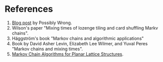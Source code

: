 # References

1. [Blog post](https://possiblywrong.wordpress.com/2018/02/23/coupling-from-the-past/) by Possibly Wrong.
2. Wilson's paper "Mixing times of lozenge tiling and card shuffling Markv chains".
3. Häggström's book "Markov chains and algorithmic applications"
4. Book by David Asher Levin, Elizabeth Lee Wilmer, and Yuval Peres "Markov chains and mixing times".
5. [Markov Chain Algorithms for Planar Lattice Structures](https://www.researchgate.net/publication/2455641_Markov_Chain_Algorithms_for_Planar_Lattice_Structures).